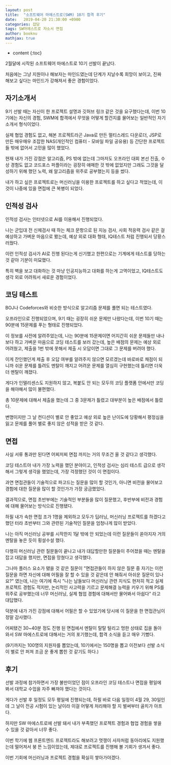 ```yaml
---
layout: post
title:  "소프트웨어 마에스트로(SWM) 10기 합격 후기"
date:   2019-04-20 21:30:00 +0900
categories: 잡담
tags: SW마에스트로 자소서 면접
author: booknu
mathjax: true
---
```


* content
{:toc}

2월달에 시작된 소프트웨어 마에스트로 10기 선발이 끝났다.

처음에는 그냥 지원이나 해보자는 마인드였는데 단계가 지날수록 희망이 보이고, 진짜 해보고 싶다는 마인드가 강해져서 좋은 경험이었다.

## 자기소개서

9기 선발 때는 자신이 한 프로젝트 설명과 깃허브 링크 같은 것을 요구했다는데, 이번 10기에는 자신의 경험, SWM에 합격에서 무엇을 어떻게 할건지를 물어보는 일반적인 자기소개서 형식이었다.

실제 협업 경험도 없고, 해본 프로젝트라곤 Java로 만든 멀티스레드 다운로더, JSP로 만든 매우매우 조잡한 NAS(개인적인 컴퓨터 - 모바일 파일 공유용) 등 간단한 프로젝트들 밖에 없어서 고민을 많이 했었다.

현재 내가 가진 강점은 알고리즘, PS 밖에 없는데 그마저도 오프라인 대회 본선 진출, 수상 경험도 없고 코드포스 퍼플이라는 굉장히 애매한 것 밖에 없었지만 그래도 그것을 달성하기 위해 했던 노력, 왜 알고리즘을 위주로 공부했는지 등을 썼다.

내가 하고 싶은 프로젝트로는 머신러닝을 이용한 프로젝트를 하고 싶다고 적었는데, 이것이 나중에 있을 면접에 큰 복병이 되었다.


## 인적성 검사

인적성 검사는 인터넷으로 AI를 이용해서 진행되었다.

나는 군입대 전 신체검사 때 하는 체크 문항으로 된 지능 검사, 사회 적응력 검사 같은 걸 예상하고 가벼운 마음으로 봤는데, 예상 외로 대화 형태, IQ테스트 처럼 진행되서 당황스러웠다.

이런 인적성 검사가 AI로 진행 된다는게 신기했고 한편으로는 기계에게 테스트를 당하는 것 같아 기분이 미묘했다.

특히 벽을 보고 대화하는 것 마냥 인공지능하고 대화를 하는게 고역이었고, IQ테스트도 생각 외로 어려워서 새로운 경험이었다.


## 코딩 테스트

BOJ나 Codeforces와 비슷한 방식으로 알고리즘 문제를 풀면 되는 테스트였다.

오프라인으로 진행되었으며, 9기 때는 굉장히 쉬운 문제만 나왔다는데, 이번 10기 때는 90분에 15문제를 푸는 형태로 진행되었다.

이 정보를 사전에 알려주었는데, 나는 90분에 15문제이면 어지간히 쉬운 문제들만 내나보다 하고 가벼운 마음으로 코딩 테스트를 보러 갔는데, 높은 배점의 문제는 예상 외로 어려웠고, 제출을 1번 밖에 못해서 제출 시 오답이면 그대로 그 문제를 버려야 했다.

이게 잔인했던게 제출 후 오답 여부를 알려주지 않으면 모르겠는데 바로바로 채점이 되니까 쉬운 문제를 틀려도 멘탈이 깨지고 어려운 문제를 열심히 구현했는데 틀리면 더욱더 멘탈이 깨졌다.

게다가 인텔리센스도 지원하지 않고, 복붙도 안 되는 모두의 코딩 플랫폼 안에서만 코딩을 해야해서 많이 불편했다.

총 10문제에 대해서 제출을 했는데 그 중 3문제가 틀렸고 대부분이 높은 배점에서 틀렸다.

변명이지만 그 날 컨디션이 별로 안 좋았고 예상 외로 높은 난이도에 당황해서 평정심을 잃고 문제를 풀어 별로 좋지 않은 성적을 받은 것 같다.


## 면접

사실 서류 통과만 된다면 어찌저찌 면접 까지는 거의 무조건 올 것 같다고 생각했다.

코딩 테스트야 내가 가장 노력을 했던 분야이고, 인적성 검사는 심리 테스트 급으로 생각해서 그렇게 생각을 했었는데, 가장 걱정했던 것이 이 면접이다.

과연 면접관들이 기술적으로 파고드는 질문을 많이 할 것인가, 아니면 비전을 물어보고 경험에 대한 질문을 많이 할 것인가가 가장 궁금했었다.

결과적으로, 면접 초반부에는 기술적인 부분들을 많이 질문했고, 후반부에 비전과 경험에 대해 물어보는 방식으로 진행됐다.

하필 내가 속한 면접 조가 1명을 제외하고 모두가 딥러닝, 머신러닝 프로젝트를 하겠다고 했던 터라 초반부터 그와 관련된 기술적인 질문을 엄청나게 많이 받았다.

나는 아직 머신러닝 공부를 시작한지 1달 밖에 안 되었는데 이런 질문들이 쏟아지자 거의 멘탈을 놓은 듯이 횡설수설 했다.

다행히 머신러닝 관련 질문들이 끝나고 내가 대답할만한 질문들이 주어졌을 때는 멘탈을 잡고 대답을 했지만, 면접을 망쳤다고 생각했다.

그나마 플러스 요소가 됐을 것 같은 질문이 "면접관들이 하지 않은 질문 중 자기는 이런 질문을 하면 자신에 대해 어필을 잘 할 수 있을 것 같은데 안 해줘서 아쉬운 질문이 있나요?" 였는데, 나는 여기에 즉시 
"나는 남들보다 머신러닝 관련 지식도 현저히 적고 실제 프로젝트 경험도 적지만, 논리적인 사고력을 기르고 문제해결 능력을 키우기 위해 PS를 위주로 공부했는데 너무 머신러닝, 실제 협업 경험에 대해서만 물어봐서 아쉽다" 라고 대답했다.

덕분에 내가 가진 강점에 대해서 어필은 할 수 있었기에 당시에 이 질문을 한 면접관님이 정말 감사했다.

어찌됐건 30~40분 정도 진행 된 면접에서 멘탈이 탈탈 털리고 멍한 상태로 집을 돌아와서 SW 마에스트로에 대해서는 거의 포기했는데, 합격 소식을 듣고 매우 기뻤다.

(9기까지는 100명의 지원자를 뽑았는데, 10기에서는 150명을 뽑고 이전보다 선발 소식이 별로 안 퍼져 조금 운 좋게 뽑힌 것 같기도 하다.)


## 후기

선발 과정에 참가하면서 가장 불만이었던 점이 오프라인 코딩 테스트나 면접을 평일에 봐서 대학교 수업을 자주 빠져야 했다는 것이다.

게다가 선발 후 일정도 모두 평일에 진행되는데, 하필 바로 다음 일정이 4월 29, 30일인데 그 날이 전공 시험이 있는 날이라 이걸 어떻게 처리해야 할 지 벌써부터 골치가 아프다.

하지만 SW 마에스트로에 선발 돼서 내가 부족했던 프로젝트 경험과 협업 경험을 쌓을 수 있을 것 같아서 너무 좋다.

이번 학기에 웹 프론트엔드 프로젝트라도 해보려고 멋쟁이 사자처럼 동아리에도 지원했는데 떨어져서 붕 뜬 느낌이었는데, 제대로 프로젝트를 진행해 볼 기회가 생겨서 좋다.

이번 기회에 머신러닝과 프로젝트 경험을 확실히 쌓아가야겠다.